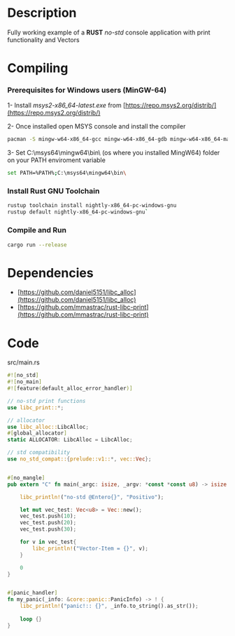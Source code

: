 # Description
Fully working example of a **RUST**  _no-std_ console application with print functionality and Vectors

# Compiling

### Prerequisites for Windows users (MinGW-64) 
1- Install _msys2-x86_64-latest.exe_ from [https://repo.msys2.org/distrib/](https://repo.msys2.org/distrib/)

2- Once installed open MSYS console and install the compiler
```sh
pacman -S mingw-w64-x86_64-gcc mingw-w64-x86_64-gdb mingw-w64-x86_64-make
```
3- Set C:\msys64\mingw64\bin\  (os where you installed MingW64)  folder on your PATH enviroment variable

```sh
set PATH=%PATH%;C:\msys64\mingw64\bin\
```


### Install Rust GNU Toolchain 

```sh
rustup toolchain install nightly-x86_64-pc-windows-gnu
rustup default nightly-x86_64-pc-windows-gnu`
```

### Compile and Run
```sh
cargo run --release
```


# Dependencies
- [https://github.com/daniel5151/libc_alloc](https://github.com/daniel5151/libc_alloc) 
- [https://github.com/mmastrac/rust-libc-print](https://github.com/mmastrac/rust-libc-print)


# Code
src/main.rs

```rust
#![no_std]
#![no_main]
#![feature(default_alloc_error_handler)]

// no-std print functions
use libc_print::*;

// allocator
use libc_alloc::LibcAlloc;
#[global_allocator]
static ALLOCATOR: LibcAlloc = LibcAlloc;

// std compatibility
use no_std_compat::{prelude::v1::*, vec::Vec};


#[no_mangle]
pub extern "C" fn main(_argc: isize, _argv: *const *const u8) -> isize {

    libc_println!("no-std @Entero{}", "Positivo");

    let mut vec_test: Vec<u8> = Vec::new();
    vec_test.push(10);
    vec_test.push(20);
    vec_test.push(30);

    for v in vec_test{
        libc_println!("Vector-Item = {}", v);
    }

    0
}


#[panic_handler]
fn my_panic(_info: &core::panic::PanicInfo) -> ! {
    libc_println!("panic!:: {}", _info.to_string().as_str());
    
    loop {}
}
```
